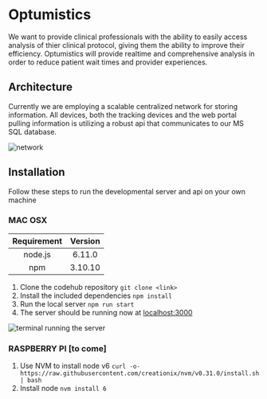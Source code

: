 # Optumistics

We want to provide clinical professionals with the ability to easily access analysis of thier clinical protocol, giving them the ability to improve their efficiency. Optumistics will provide realtime and comprehensive analysis in order to reduce patient wait times and provider experiences. 

## Architecture

Currently we are employing a scalable centralized network for storing information. All devices, both the tracking devices and the web portal pulling information is utilizing a robust api that communicates to our MS SQL database. 

![network](http://i.imgur.com/p16rf1x.jpg) 
      

## Installation 
Follow these steps to run the developmental server and api on your own machine

### MAC OSX 

| Requirement  | Version |
|:-------------:| :-----:|
|  node.js | 6.11.0|
| npm | 3.10.10 |

1. Clone the codehub repository `git clone <link>`
2. Install the included dependencies `npm install`
3. Run the local server `npm run start`
4. The server should be running now at [localhost:3000](https://localhost:3000)

![terminal running the server](http://i.imgur.com/ituDiuu.png)


### RASPBERRY PI [to come]

1. Use NVM to install node v6 `curl -o- https://raw.githubusercontent.com/creationix/nvm/v0.31.0/install.sh | bash`
2. Install node `nvm install 6`




